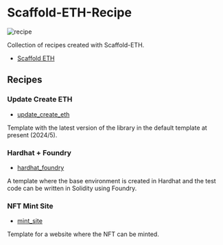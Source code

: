 # Scaffold-ETH-Recipe

![recipe](https://github.com/cardene777/Scaffold-ETH-Recipe/assets/61857866/8e3ba61c-0f5c-421a-af1a-ed35b4695901)

Collection of recipes created with Scaffold-ETH.

- [Scaffold ETH](https://docs.scaffoldeth.io/)

## Recipes

### Update Create ETH

- [update_create_eth](https://github.com/cardene777/Scaffold-ETH-Recipe/tree/develop/packages/update_create_eth)

Template with the latest version of the library in the default template at present (2024/5).

### Hardhat + Foundry

- [hardhat_foundry](https://github.com/cardene777/Scaffold-ETH-Recipe/tree/develop/packages/base/docs/hardhat_foundry.md)

A template where the base environment is created in Hardhat and the test code can be written in Solidity using Foundry.

### NFT Mint Site

- [mint_site](https://github.com/cardene777/Scaffold-ETH-Recipe/tree/develop/packages/mint_site)

Template for a website where the NFT can be minted.

